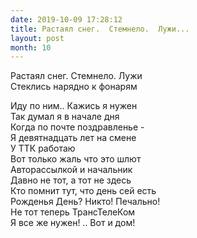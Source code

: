 ```yaml
---
date: 2019-10-09 17:28:12
title: Растаял снег.  Стемнело.  Лужи...
layout: post
month: 10
---
```

Растаял снег.  Стемнело.  Лужи<br/>
Стеклись нарядно к фонарям<br/>
<!--more-->
Иду по ним.. Кажись я нужен <br/>
Так думал я в начале дня <br/>
Когда по почте поздравленье - <br/>
Я девятнадцать лет на смене <br/>
У ТТК работаю <br/>
Вот только жаль что это шлют <br/>
Авторассылкой и начальник <br/>
Давно не тот,  а тот не здесь<br/>
Кто помнит тут,  что день сей есть<br/>
Рожденья День?  Никто!  Печально!<br/>
Не тот теперь ТрансТелеКом <br/>
Я все же нужен! .. Вот и дом!<br/>